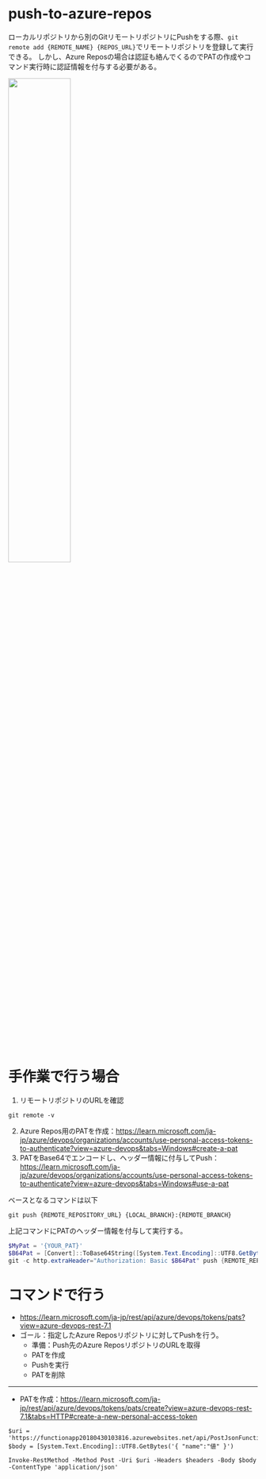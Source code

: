 # push-to-azure-repos

ローカルリポジトリから別のGitリモートリポジトリにPushをする際、`git remote add {REMOTE_NAME} {REPOS_URL}`でリモートリポジトリを登録して実行できる。
しかし、Azure Reposの場合は認証も絡んでくるのでPATの作成やコマンド実行時に認証情報を付与する必要がある。

<img src="https://github.com/taokawarai/push-to-azure-repos/assets/35896206/7f50921f-bab9-4d48-b5b2-67d65b260db6" width=50%>

# 手作業で行う場合
1. リモートリポジトリのURLを確認
```
git remote -v
```
2. Azure Repos用のPATを作成：https://learn.microsoft.com/ja-jp/azure/devops/organizations/accounts/use-personal-access-tokens-to-authenticate?view=azure-devops&tabs=Windows#create-a-pat
3. PATをBase64でエンコードし、ヘッダー情報に付与してPush：https://learn.microsoft.com/ja-jp/azure/devops/organizations/accounts/use-personal-access-tokens-to-authenticate?view=azure-devops&tabs=Windows#use-a-pat

ベースとなるコマンドは以下
```
git push {REMOTE_REPOSITORY_URL} {LOCAL_BRANCH}:{REMOTE_BRANCH}
```
上記コマンドにPATのヘッダー情報を付与して実行する。
```powershell
$MyPat = '{YOUR_PAT}'
$B64Pat = [Convert]::ToBase64String([System.Text.Encoding]::UTF8.GetBytes("`:$MyPat"))
git -c http.extraHeader="Authorization: Basic $B64Pat" push {REMOTE_REPOSITORY_URL} {LOCAL_BRANCH}:{REMOTE_BRANCH}
```

# コマンドで行う
- https://learn.microsoft.com/ja-jp/rest/api/azure/devops/tokens/pats?view=azure-devops-rest-7.1
- ゴール：指定したAzure Reposリポジトリに対してPushを行う。
  - 準備：Push先のAzure ReposリポジトリのURLを取得
  - PATを作成
  - Pushを実行
  - PATを削除

---
- PATを作成：https://learn.microsoft.com/ja-jp/rest/api/azure/devops/tokens/pats/create?view=azure-devops-rest-7.1&tabs=HTTP#create-a-new-personal-access-token
```
$uri = 'https://functionapp20180430103816.azurewebsites.net/api/PostJsonFunction1'
$body = [System.Text.Encoding]::UTF8.GetBytes('{ "name":"値" }')

Invoke-RestMethod -Method Post -Uri $uri -Headers $headers -Body $body -ContentType 'application/json'
```
